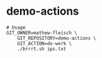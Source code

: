 # demo-actions

```
# Usage
GIT_OWNER=mathew-fleisch \
    GIT_REPOSITORY=demo-actions \
    GIT_ACTION=do-werk \
    ./brrrt.sh ips.txt
```